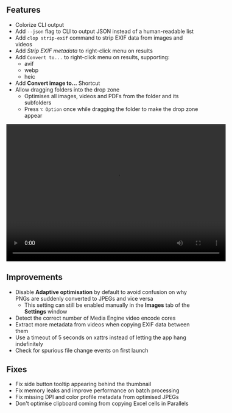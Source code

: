 ## Features

- Colorize CLI output
- Add `--json` flag to CLI to output JSON instead of a human-readable list
- Add `clop strip-exif` command to strip EXIF data from images and videos
- Add *Strip EXIF metadata* to right-click menu on results
- Add `Convert to...` to right-click menu on results, supporting:
    - avif
    - webp
    - heic
- Add **Convert image to...** Shortcut
- Allow dragging folders into the drop zone
    - Optimises all images, videos and PDFs from the folder and its subfolders
    - Press `⌥ Option` once while dragging the folder to make the drop zone appear

<video width=576 height=360 src="https://files.lowtechguys.com/dragging-folder-dropzone.mp4" controls title="demo video of dragging a folder into the drop zone"></video>

## Improvements

- Disable **Adaptive optimisation** by default to avoid confusion on why PNGs are suddenly converted to JPEGs and vice versa
    - This setting can still be enabled manually in the **Images** tab of the **Settings** window
- Detect the correct number of Media Engine video encode cores
- Extract more metadata from videos when copying EXIF data between them
- Use a timeout of 5 seconds on xattrs instead of letting the app hang indefinitely
- Check for spurious file change events on first launch

## Fixes

- Fix side button tooltip appearing behind the thumbnail
- Fix memory leaks and improve performance on batch processing
- Fix missing DPI and color profile metadata from optimised JPEGs
- Don't optimise clipboard coming from copying Excel cells in Parallels
